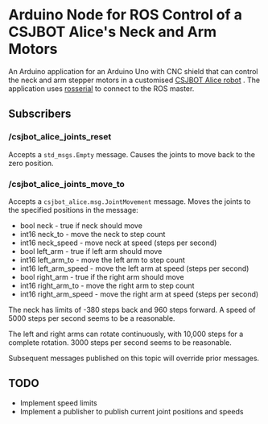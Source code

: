 # Arduino Node for ROS Control of a CSJBOT Alice's Neck and Arm Motors

An Arduino application for an Arduino Uno with CNC shield that can control the
neck and arm stepper motors in a customised [CSJBOT Alice robot](https://en.csjbot.com/content/12/1289.html)
. The application
uses [rosserial](https://wiki.ros.org/rosserial) to connect to the ROS master.

## Subscribers

### /csjbot_alice_joints_reset

Accepts a `std_msgs.Empty` message. Causes the joints to move back to the zero
position.

### /csjbot_alice_joints_move_to

Accepts a `csjbot_alice.msg.JointMovement` message. Moves the joints to the
specified positions in the message:
* bool neck - true if neck should move
* int16 neck_to - move the neck to step count
* int16 neck_speed - move neck at speed (steps per second)
* bool left_arm - true if left arm should move
* int16 left_arm_to - move the left arm to step count
* int16 left_arm_speed - move the left arm at speed (steps per second)
* bool right_arm - true if the right arm should move
* int16 right_arm_to - move the right arm to step count
* int16 right_arm_speed - move the right arm at speed (steps per second)

The neck has limits of -380 steps back and 960 steps forward. A speed of 5000
steps per second seems to be a reasonable.

The left and right arms can rotate continuously, with 10,000 steps for a
complete rotation. 3000 steps per second seems to be reasonable.

Subsequent messages published on this topic will override prior messages.

## TODO
* Implement speed limits
* Implement a publisher to publish current joint positions and speeds
